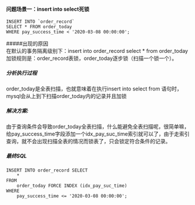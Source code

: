 #### 问题场景一：insert into select死锁
````shell script
INSERT INTO `order_record` 
SELECT * FROM order_today 
WHERE pay_success_time < '2020-03-08 00:00:00';
````
#####出现的原因  
在默认的事务隔离级别下：insert into order_record select * from order_today   
加锁规则是：order_record表锁，order_today逐步锁（扫描一个锁一个）。  

##### 分析执行过程  
order_today是全表扫描，也就意味着在执行insert into select from 语句时，  
mysql会从上到下扫描order_today内的记录并且加锁

##### 解决方案:
由于查询条件会导致order_today全表扫描，什么能避免全表扫描呢，很简单嘛，  
给pay_success_time字段添加一个idx_pay_suc_time索引就可以了，由于走索引  
查询，就不会出现扫描全表的情况而锁表了，只会锁定符合条件的记录。

##### 最终SQL
````shell script
INSERT INTO order_record SELECT
    * 
FROM
    order_today FORCE INDEX (idx_pay_suc_time)
WHERE
    pay_success_time <= '2020-03-08 00:00:00';
````